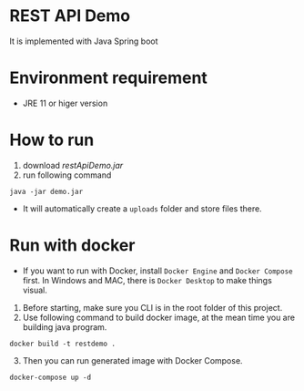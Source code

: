 # REST API Demo
It is implemented with Java Spring boot

# Environment requirement
* JRE 11 or higer version

# How to run
1. download *restApiDemo.jar*
2. run following command
```
java -jar demo.jar
```
* It will automatically create a `uploads` folder and store files there.

# Run with docker
* If you want to run with Docker, install `Docker Engine` and `Docker Compose` first.
  In Windows and MAC, there is `Docker Desktop` to make things visual.
1. Before starting, make sure you CLI is in the root folder of this project.
2. Use following command to build docker image, at the mean time you are building java program.
```
docker build -t restdemo .
```
3. Then you can run generated image with Docker Compose.
```
docker-compose up -d
```
